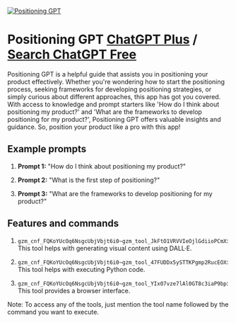 
[![Positioning GPT](https://files.oaiusercontent.com/file-pNWKNvYAep605biTxezDeicc?se=2123-10-17T05%3A18%3A19Z&sp=r&sv=2021-08-06&sr=b&rscc=max-age%3D31536000%2C%20immutable&rscd=attachment%3B%20filename%3D61INkkqYNaL._AC_UF1000%252C1000_QL80_.jpg&sig=9Hx5XV%2BIgFb40nXPIOZeidGeyfOD5QcbA9sfYa1mdlk%3D)](https://chat.openai.com/g/g-9w7UTMLju-positioning-gpt)

# Positioning GPT [ChatGPT Plus](https://chat.openai.com/g/g-9w7UTMLju-positioning-gpt) / [Search ChatGPT Free](https://gptcall.net/index.html#/?search=Positioning%20GPT)

Positioning GPT is a helpful guide that assists you in positioning your product effectively. Whether you're wondering how to start the positioning process, seeking frameworks for developing positioning strategies, or simply curious about different approaches, this app has got you covered. With access to knowledge and prompt starters like 'How do I think about positioning my product?' and 'What are the frameworks to develop positioning for my product?', Positioning GPT offers valuable insights and guidance. So, position your product like a pro with this app!

## Example prompts

1. **Prompt 1:** "How do I think about positioning my product?"

2. **Prompt 2:** "What is the first step of positioning?"

3. **Prompt 3:** "What are the frameworks to develop positioning for my product?"

## Features and commands

1. `gzm_cnf_FQKoYUcOq6NsgcUbjVbjt6i0~gzm_tool_JkFtO1VRVVIeOjlGdiioPCmX`: This tool helps with generating visual content using DALL·E.

2. `gzm_cnf_FQKoYUcOq6NsgcUbjVbjt6i0~gzm_tool_47FUDDx5ySTTKPgmp2RucEOX`: This tool helps with executing Python code.

3. `gzm_cnf_FQKoYUcOq6NsgcUbjVbjt6i0~gzm_tool_YIx07vze7lAl0GT8c3iaP9bp`: This tool provides a browser interface.

Note: To access any of the tools, just mention the tool name followed by the command you want to execute.


